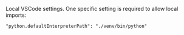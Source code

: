 Local VSCode settings. One specific setting is required to allow local
imports:

```
"python.defaultInterpreterPath": "./venv/bin/python"
```
